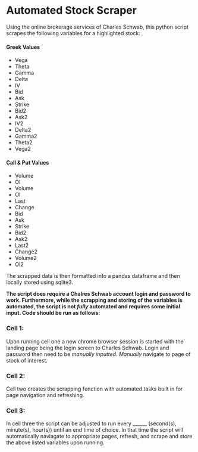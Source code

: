 # Automated Stock Scraper
Using the online brokerage services of Charles Schwab, this python script scrapes the following variables for a highlighted stock:
#### Greek Values                   
+ Vega                             
+ Theta                            
+ Gamma
+ Delta
+ IV
+ Bid
+ Ask 
+ Strike
+ Bid2
+ Ask2
+ IV2
+ Delta2
+ Gamma2
+ Theta2
+ Vega2

 #### Call & Put Values
+ Volume
+ OI
+ Volume
+ OI
+ Last
+ Change
+ Bid
+ Ask
+ Strike
+ Bid2
+ Ask2
+ Last2
+ Change2
+ Volume2
+ OI2

The scrapped data is then formatted into a pandas dataframe and then locally stored using sqlite3. 

**The script does require a Chalres Schwab account login and password to work. Furthermore, while the scrapping and storing of the variables is automated, the script is not _fully_ automated and requires some initial input. Code should be run as follows:** 

### Cell 1:
Upon running cell one a new chrome browser session is started with the landing page being the login screen to Charles Schwab. Login and password then need to be _manually inputted_. _Manually_ navigate to page of stock of interest.

### Cell 2:
Cell two creates the scrapping function with automated tasks built in for page navigation and refreshing. 

### Cell 3:
In cell three the script can be adjusted to run every ______ (second(s), minute(s), hour(s)) until an end time of choice. In that time the script will automatically naviagate to appropriate pages, refresh, and scrape and store the above listed variables upon running.





